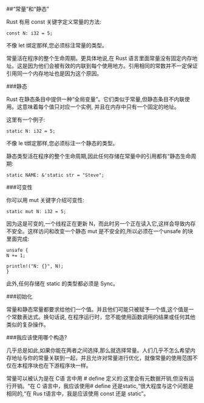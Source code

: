 ##“常量”和“静态”

Rust 有用 const 关键字定义常量的方法:

    const N: i32 = 5;

不像 let 绑定那样,您必须标注常量的类型。

常量活在程序的整个生命周期。更具体地说,在 Rust 语言里面常量没有固定内存地址。这是因为他们会被有效的内联到每个使用地方。引用相同的常数并不一定保证引用同一个内存地址也是因为这个原因。

###静态

Rust 在静态条目中提供一种“全局变量”。它们类似于常量,但静态条目不内联使用。这意味着每个值只对应一个实例, 并且在内存中只有一个固定的地址。

这里有一个例子:

    static N: i32 = 5;

不像 le t绑定那样,您必须标注一个静态的类型。

静态类型活在程序的整个生命周期,因此任何存储在常量中的引用都有“静态生命周期:

    static NAME: &'static str = "Steve";

###可变性

你可以用 mut 关键字介绍可变性:

    static mut N: i32 = 5;

因为这是可变的,一个线程正在更新 N，而此时另一个正在读入它,这样会导致内存不安全。这样访问和改变一个静态 mut 是不安全的,所以必须在一个unsafe 的块里面完成:

    unsafe {
    N += 1;
    
    println!("N: {}", N);
    }

此外,任何存储在 static 的类型都必须是 Sync。

###初始化

常量和静态常量都要求给他们一个值。并且他们可能只被赋予一个值,这个值是一个常数表达式。换句话说, 在程序运行时，您不能使用函数调用的结果或任何其他类似的复杂操作。

###我应该使用哪个构造?

几乎总是如此,如果你能在两者之间选择,那么就选择常量。人们几乎不怎么希望内存地址与你的常量关联到一起，并且允许对常量进行优化，就像常量的使用范围不仅在本程序块也在下游程序块一样。

常量可以被认为是在 C语 言中用 # define 定义的:这里会有元数据开销,但没有运行开销。“在 C 语言中，我应该使用# define 还是static,“很大程度与这个问题是相同的,“在 Rus t语言中，我是应该使用 const 还是 static”。
